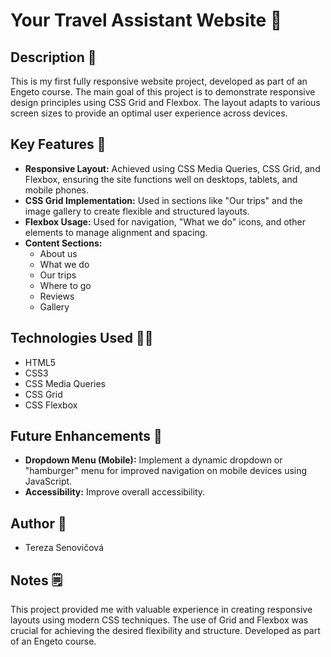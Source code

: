 # Your Travel Assistant Website 🌄

## Description 📑

This is my first fully responsive website project, developed as part of an Engeto course. The main goal of this project is to demonstrate responsive design principles using CSS Grid and Flexbox. The layout adapts to various screen sizes to provide an optimal user experience across devices.

## Key Features 🔑

* **Responsive Layout:** Achieved using CSS Media Queries, CSS Grid, and Flexbox, ensuring the site functions well on desktops, tablets, and mobile phones.
* **CSS Grid Implementation:** Used in sections like "Our trips" and the image gallery to create flexible and structured layouts.
* **Flexbox Usage:** Used for navigation, "What we do" icons, and other elements to manage alignment and spacing.
* **Content Sections:**
    * About us
    * What we do
    * Our trips
    * Where to go
    * Reviews
    * Gallery

## Technologies Used 👩‍💻

* HTML5
* CSS3
* CSS Media Queries
* CSS Grid
* CSS Flexbox

## Future Enhancements 🔮

* **Dropdown Menu (Mobile):** Implement a dynamic dropdown or "hamburger" menu for improved navigation on mobile devices using JavaScript.
* **Accessibility:** Improve overall accessibility.

## Author 👩

* Tereza Senovičová

## Notes 🗒

This project provided me with valuable experience in creating responsive layouts using modern CSS techniques. The use of Grid and Flexbox was crucial for achieving the desired flexibility and structure. Developed as part of an Engeto course.
